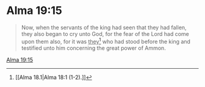 # Alma 19:15

> Now, when the servants of the king had seen that they had fallen, they also began to cry unto God, for the fear of the Lord had come upon them also, for it was <u>they</u>[^a] who had stood before the king and testified unto him concerning the great power of Ammon.

[Alma 19:15](https://www.churchofjesuschrist.org/study/scriptures/bofm/alma/19?lang=eng&id=p15#p15)


[^a]: [[Alma 18.1|Alma 18:1 (1-2).]]

